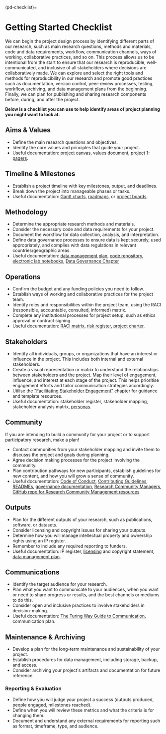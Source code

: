 (pd-checklist)=
# Getting Started Checklist 

We can begin the project design process by identifying different parts of our research, such as main research questions, methods and materials, code and data requirements, workflow, communication channels, ways of working, collaborative practices, and so on. 
This process allows us to be intentional from the start to ensure that our research is reproducible, well-communicated, and inclusive of all stakeholders where decisions are collaboratively made. 
We can explore and select the right tools and methods for reproducibility in our research and promote good practices such as documentation, version control, peer-review processes, testing, workflow, archiving, and data management plans from the beginning. 
Finally, we can plan for publishing and sharing research components before, during, and after the project. 

**Below is a checklist you can use to help identify areas of project planning you might want to look at.**

## Aims & Values 
* Define the main research questions and objectives.
* Identify the core values and principles that guide your project.
* Useful documentation: [project canvas](https://canvanizer.com/new/project-canvas), values document, [project 1-pagers](https://www.smartsheet.com/content/project-report-templates).

## Timeline & Milestones 
* Establish a project timeline with key milestones, output, and deadlines.
* Break down the project into manageable phases or tasks.
* Useful documentation: [Gantt charts](https://clickup.com/blog/gantt-chart-project-templates/), [roadmaps](https://www.smartsheet.com/free-product-roadmap-templates-smartsheet), or [project boards](https://teamhood.com/project-management/project-board/).

## Methodology
* Determine the appropriate research methods and materials.
* Consider the necessary code and data requirements for your project.
* Document the workflow for data collection, analysis, and interpretation.
* Define data governance processes to ensure data is kept securely, used appropriately, and complies with data regulations in relevant countries/geographic areas. 
* Useful documentation: [data management plan](rr-rdm-dmp), [code repository](pd-project-repo), [electronic lab notebooks](rr-open-notebooks), [Data Governance Chapter](pd-dg)

## Operations 
* Confirm the budget and any funding policies you need to follow.
* Establish ways of working and collaborative practices for the project team.
* Identify roles and responsibilities within the project team, using the RACI (responsible, accountable, consulted, informed) matrix.
* Complete any institutional processes for project setup, such as ethics approval or contract signing.
* Useful documentation: [RACI matrix](https://project-management.com/understanding-responsibility-assignment-matrix-raci-matrix/), [risk register](https://asana.com/resources/risk-register), [project charter](https://www.projectmanager.com/blog/project-charter).

## Stakeholders
* Identify all individuals, groups, or organizations that have an interest or influence in the project. This includes both internal and external stakeholders.
* Create a visual representation or matrix to understand the relationships between stakeholders and the project. Map their level of engagement, influence, and interest at each stage of the project. This helps prioritise engagement efforts and tailor communication strategies accordingly.
* Utilise the ["Facilitating Stakeholder Engagement"](cl-stakeholder-engagement) chapter for guidance and template resources.
* Useful documentation: stakeholder register, stakeholder mapping, stakeholder analysis matrix, [personas](pd-persona).

## Community
If you are intending to build a community for your project or to support participatory research, make a plan!
* Contact communities from your stakeholder mapping and invite them to discusss the project and goals during planning.
* Agree decision making processes for the project involving the community.
* Plan contribution pathways for new participants, establish guidelines for new content, and how you will grow a sense of community.
* Useful documentation: [Code of Conduct](ch-coc), [Contributing Guidelines](cl), [READMEs](https://the-turing-way.netlify.app/collaboration/github-novice/github-novice-firststeps.html?highlight=readmes), [governance documentation](er-ethics-open-source-governance), [Research Community Managers](cl-infrastructure-community-managers), [GitHub repo for Research Community Management resources](https://github.com/alan-turing-institute/open-research-community-management)

## Outputs 
* Plan for the different outputs of your research, such as publications, software, or datasets.
* Consider licensing and copyright issues for sharing your outputs.
* Determine how you will manage intellectual property and ownership rights using an IP register.
* Remember to include any required reporting to funders.
* Useful documentation: IP register, [licensing](rr-licensing) and copyright statement, [data management plan](rr-rdm-dmp).

## Communications 
* Identify the target audience for your research.
* Plan what you want to communicate to your audiences, when you want or need to share progress or results, and the best channels or mediums to do this.
* Consider open and inclusive practices to involve stakeholders in decision-making.
* Useful documentation: [The Turing Way Guide to Communication](cm-comms-overview), communication plan.

## Maintenance & Archiving 
* Develop a plan for the long-term maintenance and sustainability of your project.
* Establish procedures for data management, including storage, backup, and access.
* Consider archiving your project's artifacts and documentation for future reference.

### Reporting & Evaluation
* Define how you will judge your project a success (outputs produced, people engaged, milestones reached).
* Define when you will review these metrics and what the criteria is for changing them. 
* Document and understand any external requirements for reporting such as format, timeframe, type, and audience. 
